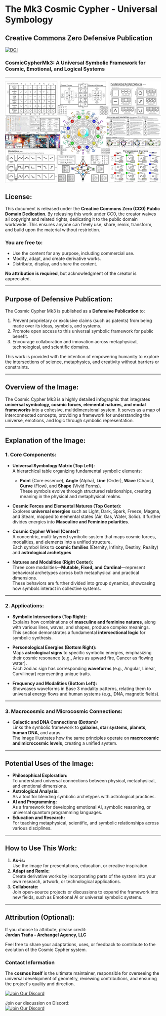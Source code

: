 # The Mk3 Cosmic Cypher - Universal Symbology
## Creative Commons Zero Defensive Publication
[![DOI](https://zenodo.org/badge/DOI/10.5281/zenodo.14357306.svg)](https://doi.org/10.5281/zenodo.14357306)
### CosmicCypherMk3: A Universal Symbolic Framework for Cosmic, Emotional, and Logical Systems
---

![Cosmic Cypher Mk3](./CosmicCypher_Mk3_2024-10-w1024px.png)

## **License:**  
This document is released under the **Creative Commons Zero (CC0) Public Domain Dedication**. By releasing this work under CC0, the creator waives all copyright and related rights, dedicating it to the public domain worldwide. This ensures anyone can freely use, share, remix, transform, and build upon the material without restriction.

### **You are free to:**
- Use the content for any purpose, including commercial use.
- Modify, adapt, and create derivative works.
- Distribute, display, and share the content.

**No attribution is required**, but acknowledgment of the creator is appreciated.

---

## **Purpose of Defensive Publication:**  
The Cosmic Cypher Mk3 is published as a **Defensive Publication** to:
1. Prevent proprietary or exclusive claims (such as patents) from being made over its ideas, symbols, and systems.
2. Promote open access to this universal symbolic framework for public benefit.
3. Encourage collaboration and innovation across metaphysical, technological, and scientific domains.

This work is provided with the intention of empowering humanity to explore the intersections of science, metaphysics, and creativity without barriers or constraints.

---

## **Overview of the Image:**  
The Cosmic Cypher Mk3 is a highly detailed infographic that integrates **universal symbology, cosmic forces, elemental natures, and modal frameworks** into a cohesive, multidimensional system. It serves as a map of interconnected concepts, providing a framework for understanding the universe, emotions, and logic through symbolic representation.

---

## **Explanation of the Image:**  

### 1. **Core Components:**
- **Universal Symbology Matrix (Top Left):**  
  A hierarchical table organizing fundamental symbolic elements:  
  - **Point** (Core essence), **Angle** (Alpha), **Line** (Order), **Wave** (Chaos), **Curve** (Flow), and **Shape** (Vivid Forms).  
  These symbols evolve through structured relationships, creating meaning in the physical and metaphysical realms.

- **Cosmic Forces and Elemental Natures (Top Center):**  
  Explores **universal energies** such as Light, Dark, Spark, Freeze, Magma, and Steam, mapped to elemental states (Air, Gas, Water, Solid). It further divides energies into **Masculine and Feminine polarities**.

- **Cosmic Cypher Wheel (Center):**  
  A concentric, multi-layered symbolic system that maps cosmic forces, modalities, and elements into a unified structure.  
  Each symbol links to **cosmic families** (Eternity, Infinity, Destiny, Reality) and **astrological archetypes**.

- **Natures and Modalities (Right Center):**  
  Three core modalities—**Mutable, Fixed, and Cardinal**—represent behavioral archetypes across both metaphysical and practical dimensions.  
  These behaviors are further divided into group dynamics, showcasing how symbols interact in collective systems.

---

### 2. **Applications:**
- **Symbolic Intersections (Top Right):**  
  Explains how combinations of **masculine and feminine natures**, along with various lines, waves, and shapes, produce complex meanings.  
  This section demonstrates a fundamental **intersectional logic** for symbolic synthesis.

- **Personological Energies (Bottom Right):**  
  Maps **astrological signs** to specific symbolic energies, emphasizing their cosmic resonance (e.g., Aries as upward fire, Cancer as flowing water).  
  Each zodiac sign has corresponding **waveforms** (e.g., Angular, Linear, Curvilinear) representing unique traits.

- **Frequency and Modalities (Bottom Left):**  
  Showcases waveforms in Base 3 modality patterns, relating them to universal energy flows and human systems (e.g., DNA, magnetic fields).

---

### 3. **Macrocosmic and Microcosmic Connections:**
- **Galactic and DNA Connections (Bottom):**  
  Links the symbolic framework to **galaxies, star systems, planets, human DNA**, and auras.  
  The image illustrates how the same principles operate on **macrocosmic and microcosmic levels**, creating a unified system.

---

## **Potential Uses of the Image:**  
- **Philosophical Exploration:**  
  To understand universal connections between physical, metaphysical, and emotional dimensions.
- **Astrological Analysis:**  
  As a tool for blending symbolic archetypes with astrological practices.
- **AI and Programming:**  
  As a framework for developing emotional AI, symbolic reasoning, or universal quantum programming languages.
- **Education and Research:**  
  For teaching metaphysical, scientific, and symbolic relationships across various disciplines.

---

## **How to Use This Work:**  
1. **As-is:**  
   Use the image for presentations, education, or creative inspiration.
2. **Adapt and Remix:**  
   Create derivative works by incorporating parts of the system into your own research, artwork, or technological applications.
3. **Collaborate:**  
   Join open-source projects or discussions to expand the framework into new fields, such as Emotional AI or universal symbolic systems.

---

## **Attribution (Optional):**  
If you choose to attribute, please credit:  
**Jordan Traña - Archangel Agency, LLC**  

Feel free to share your adaptations, uses, or feedback to contribute to the evolution of the Cosmic Cypher system.

### Contact Information

The **cosmos itself** is the ultimate maintainer, responsible for overseeing the universal development of geometry, reviewing contributions, and ensuring the project's quality and direction.

[![Join Our Discord](https://img.shields.io/badge/Join%20Our%20Discord-7289DA?style=for-the-badge&logo=discord&logoColor=white)](https://discord.gg/jtqfC9kqRj)

Join our discussion on Discord:  
[![Join Our Discord](https://img.shields.io/discord/1279247884537171999?logo=discord)](https://discord.gg/jtqfC9kqRj)
